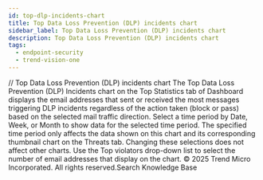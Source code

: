 ```yaml
---
id: top-dlp-incidents-chart
title: Top Data Loss Prevention (DLP) incidents chart
sidebar_label: Top Data Loss Prevention (DLP) incidents chart
description: Top Data Loss Prevention (DLP) incidents chart
tags:
  - endpoint-security
  - trend-vision-one
---
```


/*<![CDATA[*/ $('#title').html($('meta[name=map-description]').attr('content')); /*]]>*/ Top Data Loss Prevention (DLP) incidents chart The Top Data Loss Prevention (DLP) Incidents chart on the Top Statistics tab of Dashboard displays the email addresses that sent or received the most messages triggering DLP incidents regardless of the action taken (block or pass) based on the selected mail traffic direction. Select a time period by Date, Week, or Month to show data for the selected time period. The specified time period only affects the data shown on this chart and its corresponding thumbnail chart on the Threats tab. Changing these selections does not affect other charts. Use the Top violators drop-down list to select the number of email addresses that display on the chart. © 2025 Trend Micro Incorporated. All rights reserved.Search Knowledge Base